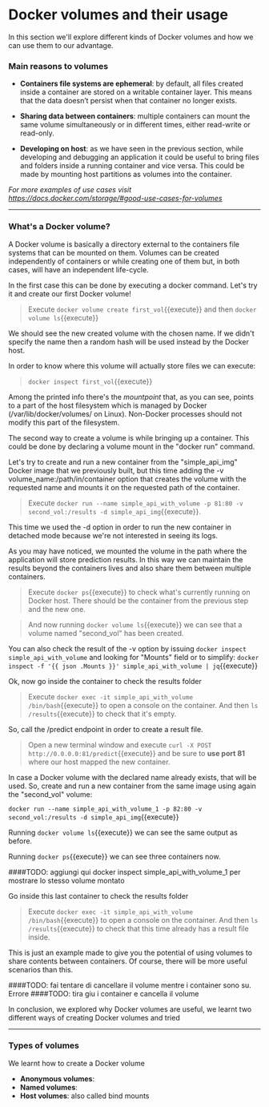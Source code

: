 # Docker volumes and their usage

In this section we'll explore different kinds of Docker volumes and how we can use them
to our advantage.


### Main reasons to volumes

* **Containers file systems are ephemeral**: by default, all files created inside a container are 
  stored on a writable container layer. This means that the data doesn’t persist when that 
  container no longer exists.
  

* **Sharing data between containers**: multiple containers can mount the same volume 
  simultaneously or in different times, either read-write or read-only.

  
* **Developing on host**: as we have seen in the previous section, while developing 
  and debugging an application it could be useful to bring files and folders inside a
  running container and vice versa. This could be made by mounting host partitions as 
  volumes into the container.
  
*For more examples of use cases visit 
https://docs.docker.com/storage/#good-use-cases-for-volumes*

---

### What's a Docker volume?

A Docker volume is basically a directory external to the containers file systems that can 
be mounted on them. Volumes can be created independently of containers or while creating
one of them but, in both cases, will have an independent life-cycle.

In the first case this can be done by executing a docker command. Let's try it and create
our first Docker volume!

> Execute `docker volume create first_vol`{{execute}} and then 
> `docker volume ls`{{execute}}

We should see the new created volume with the chosen name. If we didn't specify the name then
a random hash will be used instead by the Docker host.

In order to know where this volume will actually store files we can execute:
> `docker inspect first_vol`{{execute}}

Among the printed info there's the *mountpoint* that, as you can see, points to a part of 
the host filesystem which is managed by Docker (/var/lib/docker/volumes/ on Linux). 
Non-Docker processes should not modify this part of the filesystem.

The second way to create a volume is while bringing up a container. This could be done by 
declaring a volume mount in the "docker run" command. 

Let's try to create and run a new container from the "simple_api_img" Docker image that we 
previously built, but this time adding the -v volume_name:/path/in/container option that 
creates the volume with the requested name and mounts it on the requested path of the container.

> Execute `docker run --name simple_api_with_volume -p 81:80 -v second_vol:/results -d simple_api_img`{{execute}}.

This time we used the -d option in order to run the new container in detached mode 
because we're not interested in seeing its logs.

As you may have noticed, we mounted the volume in the path where the application will store 
prediction results. In this way we can maintain the results beyond the containers lives and
also share them between multiple containers.

> Execute `docker ps`{{execute}} to check what's currently running on Docker host. There should
> be the container from the previous step and the new one.

> And now running `docker volume ls`{{execute}} we can see that a volume named "second_vol"
> has been created.

You can also check the result of the -v option by issuing `docker inspect simple_api_with_volume` 
and looking for "Mounts" field or to simplify: 
`docker inspect -f '{{ json .Mounts }}' simple_api_with_volume | jq`{{execute}}

Ok, now go inside the container to check the results folder
> Execute `docker exec -it simple_api_with_volume /bin/bash`{{execute}} to open a 
> console on the container. And then `ls /results`{{execute}} to check that it's empty.

So, call the /predict endpoint in order to create a result file.

> Open a new terminal window and execute 
> `curl -X POST http://0.0.0.0:81/predict`{{execute}}
> and be sure to **use port 81** where our host mapped the new container.

In case a Docker volume with the declared name already exists, that will be used. So, 
create and run a new container from the same image using again the "second_vol" volume:

`docker run --name simple_api_with_volume_1 -p 82:80 -v second_vol:/results
-d simple_api_img`{{execute}}

Running `docker volume ls`{{execute}} we can see the same output as before.

Running `docker ps`{{execute}} we can see three containers now.

####TODO: aggiungi qui docker inspect simple_api_with_volume_1 per mostrare lo stesso volume montato

Go inside this last container to check the results folder
> Execute `docker exec -it simple_api_with_volume /bin/bash`{{execute}} to open a 
> console on the container. And then `ls /results`{{execute}} to check that this time already 
> has a result file inside.

This is just an example made to give you the potential of using volumes to share contents 
between containers. Of course, there will be more useful scenarios than this.

####TODO: fai tentare di cancellare il volume mentre i container sono su. Errore
####TODO: tira giu i container e cancella il volume


In conclusion, we explored why Docker volumes are useful, we learnt two different ways of 
creating Docker volumes and tried

---

### Types of volumes

We learnt how to create a Docker volume 

* **Anonymous volumes**: 
* **Named volumes**: 
* **Host volumes**: also called bind mounts 